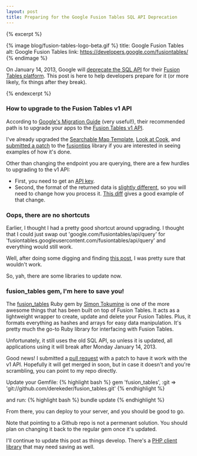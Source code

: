 ```yaml
---
layout: post
title: Preparing for the Google Fusion Tables SQL API Deprecation
---
```


{% excerpt %}

{% image blog/fusion-tables-logo-beta.gif %}
  title: Google Fusion Tables
  alt: Google Fusion Tables
  link: https://developers.google.com/fusiontables/
{% endimage %}

On January 14, 2013, Google will [deprecate the SQL API](https://developers.google.com/fusiontables/docs/developers_guide) for their [Fusion Tables platform](https://developers.google.com/fusiontables/). This post is here to help developers prepare for it (or more likely, fix things after they break). 

{% endexcerpt %}

### How to upgrade to the Fusion Tables v1 API

According to [Google's Migration Guide](https://developers.google.com/fusiontables/docs/v1/migration_guide) (very useful!), their recommended path is to upgrade your apps to the [Fusion Tables v1 API](https://developers.google.com/fusiontables/docs/v1/getting_started). 

I've already upgraded the [Searchable Map Template](http://derekeder.com/searchable_map_template/), [Look at Cook](https://github.com/open-city/look-at-cook), and [submitted a patch](http://code.google.com/p/gmaps-utility-gis/issues/detail?id=12) to the [fusiontips](http://code.google.com/p/gmaps-utility-gis/source/browse/trunk/fusiontips/src/fusiontips.js) library if you are interested in seeing examples of how it's done.

Other than changing the endpoint you are querying, there are a few hurdles to upgrading to the v1 API:

* First, you need to get an [API key](https://code.google.com/apis/console/). 
* Second, the format of the returned data is [slightly different](https://developers.google.com/fusiontables/docs/v1/using#queryData), so you will need to change how you process it. [This diff](https://github.com/derekeder/FusionTable-Map-Template-Heroku/commit/7e86b0bfba411584e0a305560d07444648835a0c) gives a good example of that change.

### Oops, there are no shortcuts

Earlier, I thought I had a pretty good shortcut around upgrading. I thought that I could just swap out 'google.com/fusiontables/api/query' for 'fusiontables.googleusercontent.com/fusiontables/api/query' and everything would still work.

Well, after doing some digging and finding [this post](https://groups.google.com/forum/?fromgroups=#!topic/fusion-tables-users-group/JlxS6ckszf4), I was pretty sure that wouldn't work. 

So, yah, there are some libraries to update now.

### fusion_tables gem, I'm here to save you!

The [fusion_tables](https://github.com/tokumine/fusion_tables) Ruby gem by [Simon Tokumine](https://twitter.com/tokumin) is one of the more awesome things that has been built on top of Fusion Tables. It acts as a lightweight wrapper to create, update and delete your Fusion Tables. Plus, it formats everything as hashes and arrays for easy data manipulation. It's pretty much the go-to Ruby library for interfacing with Fusion Tables.

Unfortunately, it still uses the old SQL API, so unless it is updated, all applications using it will break after Monday January 14, 2013. 

Good news! I submitted a [pull request](https://github.com/tokumine/fusion_tables/pull/21) with a patch to have it work with the v1 API. Hopefully it will get merged in soon, but in case it doesn't and you're scrambling, you can point to my repo directly.

Update your Gemfile:
{% highlight bash %}
gem 'fusion_tables', :git  => 'git://github.com/derekeder/fusion_tables.git'
{% endhighlight %}

and run:
{% highlight bash %}
bundle update
{% endhighlight %}

From there, you can deploy to your server, and you should be good to go. 

Note that pointing to a Github repo is not a permenant solution. You should plan on changing it back to the regular gem once it's updated.

I'll continue to update this post as things develop. There's a [PHP client library](http://code.google.com/p/fusion-tables-client-php/) that may need saving as well.